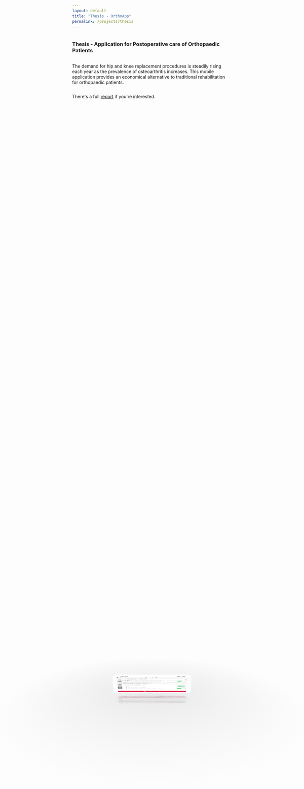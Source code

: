 ```yaml
---
layout: default
title: "Thesis - OrthoApp"
permalink: /projects/thesis
---
```


### Thesis - Application for Postoperative care of Orthopaedic Patients


The demand for hip and knee replacement procedures is steadily rising each year as the prevalence of osteoarthritis increases. This mobile application provides an economical alternative to traditional rehabilitation for orthopaedic patients.

There's a full [report](https://drive.google.com/file/d/11QQbEJHkhoSAiykp7OfeOrpgM3UIDt04/view?usp=sharing) if you're interested.

<div id="drag-container">
  <div id="spin-container">
    <!-- Application screens -->
    <img src="../assets/home.png" alt="Home">
    <img src="../assets/rom.png" alt="ROM Upload">
    <img src="../assets/exercises.png" alt="Exercises">
    <img src="../assets/postop.png" alt="Post=operative Info">
    <img src="../assets/wound.png" alt="Wound Upload">
    <img src="../assets/notifications.png" alt="Notifications">
    <img src="../assets/settings.png" alt="Settings">

    <!-- Text at center of ground -->
    <p> Main Application Screens </p>

  </div>
  <div id="ground"></div>
</div>

<div id="music-container"></div>

<style>

    /* p {
        margin: 200px;
    } */

    html,
    body {
        height: 100%;
        /* for touch screen */
        touch-action: none; 
    }

    body {
        overflow: hidden;
        display: -webkit-box;
        display: -ms-flexbox;
        display: flex;
        flex-direction: column;
        -webkit-perspective: 1000px;
                perspective: 1000px;
        -webkit-transform-style: preserve-3d;
                transform-style: preserve-3d;
    }

    #drag-container, #spin-container {
        position: relative;
        display: -webkit-box;
        display: -ms-flexbox;
        display: flex;
        margin: auto;
        -webkit-transform-style: preserve-3d;
                transform-style: preserve-3d;
        -webkit-transform: rotateX(-10deg);
                transform: rotateX(-10deg);
    }

    #drag-container img, #drag-container video {
        -webkit-transform-style: preserve-3d;
                transform-style: preserve-3d;
        position: absolute;
        left: 0;
        top: 0;
        width: 100%;
        height: 100%;
        line-height: 200px;
        font-size: 50px;
        text-align: center;
        -webkit-box-shadow: 0 0 8px #fff;
                box-shadow: 0 0 8px #fff;
        -webkit-box-reflect: below 10px linear-gradient(transparent, transparent, #0005);
    }

    #drag-container img:hover, #drag-container video:hover {
        -webkit-box-shadow: 0 0 15px #fffd;
                box-shadow: 0 0 15px #fffd;
        -webkit-box-reflect: below 10px linear-gradient(transparent, transparent, #0007);
    }

    #drag-container p {
        margin-top: 10%;
        font-family: Serif;
        position: absolute;
        top: 100%;
        left: 50%;
        -webkit-transform: translate(-50%,-50%) rotateX(90deg);
                transform: translate(-50%,-50%) rotateX(90deg);
        color: #fff;
    }

    #ground {
        width: 900px;
        height: 900px;
        position: absolute;
        top: 100%;
        left: 50%;
        -webkit-transform: translate(-50%,-50%) rotateX(90deg);
                transform: translate(-50%,-50%) rotateX(90deg);
        background: -webkit-radial-gradient(center center, farthest-side , #9993, transparent);
    }

    #music-container {
        position: absolute;
        top: 0;
        left: 0;
    }

    @-webkit-keyframes spin {
    from{
        -webkit-transform: rotateY(0deg);
                transform: rotateY(0deg);
    } to{
        -webkit-transform: rotateY(360deg);
                transform: rotateY(360deg);
    }
    }

    @keyframes spin {
    from{
        -webkit-transform: rotateY(0deg);
                transform: rotateY(0deg);
    } to{
        -webkit-transform: rotateY(360deg);
                transform: rotateY(360deg);
    }
    }
    @-webkit-keyframes spinRevert {
    from{
        -webkit-transform: rotateY(360deg);
                transform: rotateY(360deg);
    } to{
        -webkit-transform: rotateY(0deg);
                transform: rotateY(0deg);
    }
    }
    @keyframes spinRevert {
    from{
        -webkit-transform: rotateY(360deg);
                transform: rotateY(360deg);
    } to{
        -webkit-transform: rotateY(0deg);
                transform: rotateY(0deg);
    }
    }
</style>

<script>
    // Author: Hoang Tran (https://www.facebook.com/profile.php?id=100004848287494)
    // Github verson (1 file .html): https://github.com/HoangTran0410/3DCarousel/blob/master/index.html


    // You can change global variables here:
    var radius = 240; // how big of the radius
    var autoRotate = true; // auto rotate or not
    var rotateSpeed = -60; // unit: seconds/360 degrees
    var imgWidth = 150; // width of images (unit: px)
    var imgHeight = 290; // height of images (unit: px)

    // Link of background music - set 'null' if you dont want to play background music
    var bgMusicURL = null;
    var bgMusicControls = false; // Show UI music control


    // ===================== start =======================
    // animation start after 1000 miliseconds
    setTimeout(init, 1000);

    var odrag = document.getElementById('drag-container');
    var ospin = document.getElementById('spin-container');
    var aImg = ospin.getElementsByTagName('img');
    var aVid = ospin.getElementsByTagName('video');
    var aEle = [...aImg, ...aVid]; // combine 2 arrays

    // Size of images
    ospin.style.width = imgWidth + "px";
    ospin.style.height = imgHeight + "px";

    // Size of ground - depend on radius
    var ground = document.getElementById('ground');
    ground.style.width = radius * 3 + "px";
    ground.style.height = radius * 3 + "px";

    function init(delayTime) {
    for (var i = 0; i < aEle.length; i++) {
        aEle[i].style.transform = "rotateY(" + (i * (360 / aEle.length)) + "deg) translateZ(" + radius + "px)";
        aEle[i].style.transition = "transform 1s";
        aEle[i].style.transitionDelay = delayTime || (aEle.length - i) / 4 + "s";
    }
    }

    function applyTranform(obj) {
    // Constrain the angle of camera (between 0 and 180)
    if(tY > 180) tY = 180;
    if(tY < 0) tY = 0;

    // Apply the angle
    obj.style.transform = "rotateX(" + (-tY) + "deg) rotateY(" + (tX) + "deg)";
    }

    function playSpin(yes) {
    ospin.style.animationPlayState = (yes?'running':'paused');
    }

    var sX, sY, nX, nY, desX = 0,
        desY = 0,
        tX = 0,
        tY = 10;

    // auto spin
    if (autoRotate) {
    var animationName = (rotateSpeed > 0 ? 'spin' : 'spinRevert');
    ospin.style.animation = `${animationName} ${Math.abs(rotateSpeed)}s infinite linear`;
    }

    // add background music
    if (bgMusicURL) {
    document.getElementById('music-container').innerHTML += `
    <audio src="${bgMusicURL}" ${bgMusicControls? 'controls': ''} autoplay loop>    
    <p>If you are reading this, it is because your browser does not support the audio element.</p>
    </audio>
    `;
    }

    // setup events
    document.onpointerdown = function (e) {
    clearInterval(odrag.timer);
    e = e || window.event;
    var sX = e.clientX,
        sY = e.clientY;

    this.onpointermove = function (e) {
        e = e || window.event;
        var nX = e.clientX,
            nY = e.clientY;
        desX = nX - sX;
        desY = nY - sY;
        tX += desX * 0.1;
        tY += desY * 0.1;
        applyTranform(odrag);
        sX = nX;
        sY = nY;
    };

    this.onpointerup = function (e) {
        odrag.timer = setInterval(function () {
        desX *= 0.95;
        desY *= 0.95;
        tX += desX * 0.1;
        tY += desY * 0.1;
        applyTranform(odrag);
        playSpin(false);
        if (Math.abs(desX) < 0.5 && Math.abs(desY) < 0.5) {
            clearInterval(odrag.timer);
            playSpin(true);
        }
        }, 17);
        this.onpointermove = this.onpointerup = null;
    };

    return false;
    };

    document.onmousewheel = function(e) {
    e = e || window.event;
    var d = e.wheelDelta / 20 || -e.detail;
    radius += d;
    init(1);
    };

</script>


